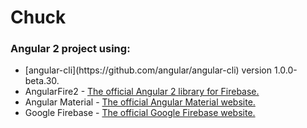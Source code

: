 # Chuck

<h3>Angular 2 project using: </h3>
<ul>
    <li>[angular-cli](https://github.com/angular/angular-cli) version 1.0.0-beta.30.</li>
    <li>AngularFire2 - <a href="https://github.com/angular/angularfire2">The official Angular 2 library for Firebase.</a></li>
    <li>Angular Material - <a href="https://material.angular.io/">The official Angular Material website.</a></li>
    <li>Google Firebase - <a href="https://firebase.google.com/">The official Google Firebase website.</a></li>
</ul>